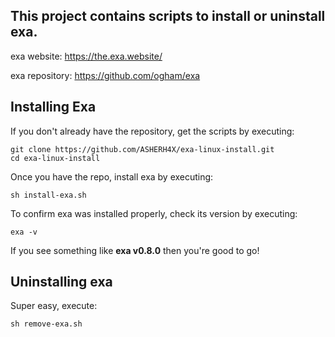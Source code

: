 ## This project contains scripts to install or uninstall exa.

exa website:    https://the.exa.website/

exa repository: https://github.com/ogham/exa

## Installing Exa
If you don't already have the repository, get the scripts by executing:

    git clone https://github.com/ASHERH4X/exa-linux-install.git
    cd exa-linux-install

Once you have the repo, install exa by executing:

    sh install-exa.sh

To confirm exa was installed properly, check its version by executing:

    exa -v

If you see something like **exa v0.8.0** then you're good to go!

## Uninstalling exa
Super easy, execute:

    sh remove-exa.sh

